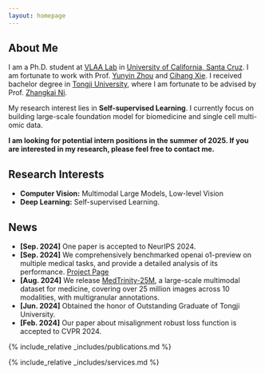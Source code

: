```yaml
---
layout: homepage
---
```


## About Me

I am a Ph.D. student at [VLAA Lab](https://ucsc-vlaa.github.io/) in [University of California, Santa Cruz](https://www.ucsc.edu/). I am fortunate to work with Prof. [Yunyin Zhou](https://yuyinzhou.github.io/) and [Cihang Xie](https://cihangxie.github.io/). I received bachelor degree in [Tongji University](https://en.tongji.edu.cn/), where I am fortunate to be advised by Prof. [Zhangkai Ni](https://eezkni.github.io/). 

My research interest lies in **Self-supervised Learning**.  I currently focus on building large-scale foundation model for biomedicine and single cell multi-omic data. 

**I am looking for potential intern positions in the summer of 2025. If you are interested in my research, please feel free to contact me.**

## Research Interests

- **Computer Vision:** Multimodal Large Models, Low-level Vision
- **Deep Learning:** Self-supervised Learning.

## News

- **[Sep. 2024]** One paper is accepted to NeurIPS 2024.
- **[Sep. 2024]** We comprehensively benchmarked openai o1-preview on multiple medical tasks, and provide a detailed analysis of its performance. [Project Page](https://ucsc-vlaa.github.io/o1_medicine/)
- **[Aug. 2024]** We release [MedTrinity-25M](https://yunfeixie233.github.io/MedTrinity-25M/), a large-scale multimodal dataset for medicine, covering over 25 million images across 10 modalities, with multigranular annotations.
- **[Jun. 2024]** Obtained the honor of Outstanding Graduate of Tongji University.
- **[Feb. 2024]** Our paper about misalignment robust loss function is accepted to CVPR 2024.

{% include_relative _includes/publications.md %}

{% include_relative _includes/services.md %}
